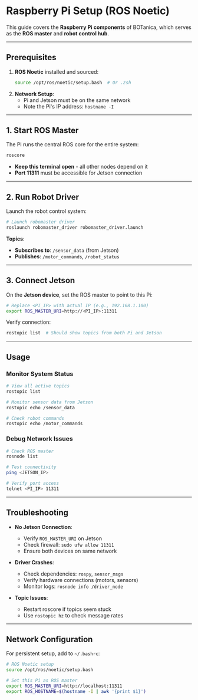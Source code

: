 # Raspberry Pi Setup (ROS Noetic)

This guide covers the **Raspberry Pi components** of BOTanica, which serves as the **ROS master** and **robot control hub**.

---

## **Prerequisites**
1. **ROS Noetic** installed and sourced:
   ```bash
   source /opt/ros/noetic/setup.bash  # Or .zsh
   ```
2. **Network Setup**:
   - Pi and Jetson must be on the same network
   - Note the Pi's IP address: `hostname -I`

---

## **1. Start ROS Master**
The Pi runs the central ROS core for the entire system:
```bash
roscore
```
- **Keep this terminal open** - all other nodes depend on it
- **Port 11311** must be accessible for Jetson connection

---

## **2. Run Robot Driver**
Launch the robot control system:
```bash
# Launch robomaster driver
roslaunch robomaster_driver robomaster_driver.launch
```

**Topics**:
- **Subscribes to**: `/sensor_data` (from Jetson)
- **Publishes**: `/motor_commands`, `/robot_status`

---

## **3. Connect Jetson**
On the **Jetson device**, set the ROS master to point to this Pi:
```bash
# Replace <PI_IP> with actual IP (e.g., 192.168.1.100)
export ROS_MASTER_URI=http://<PI_IP>:11311
```

Verify connection:
```bash
rostopic list  # Should show topics from both Pi and Jetson
```

---

## **Usage**
### **Monitor System Status**
```bash
# View all active topics
rostopic list

# Monitor sensor data from Jetson
rostopic echo /sensor_data

# Check robot commands
rostopic echo /motor_commands
```

### **Debug Network Issues**
```bash
# Check ROS master
rosnode list

# Test connectivity
ping <JETSON_IP>

# Verify port access
telnet <PI_IP> 11311
```

---

## **Troubleshooting**
- **No Jetson Connection**:
  - Verify `ROS_MASTER_URI` on Jetson
  - Check firewall: `sudo ufw allow 11311`
  - Ensure both devices on same network

- **Driver Crashes**:
  - Check dependencies: `rospy`, `sensor_msgs`
  - Verify hardware connections (motors, sensors)
  - Monitor logs: `rosnode info /driver_node`

- **Topic Issues**:
  - Restart roscore if topics seem stuck
  - Use `rostopic hz` to check message rates

---

## **Network Configuration**
For persistent setup, add to `~/.bashrc`:
```bash
# ROS Noetic setup
source /opt/ros/noetic/setup.bash

# Set this Pi as ROS master
export ROS_MASTER_URI=http://localhost:11311
export ROS_HOSTNAME=$(hostname -I | awk '{print $1}')
``` 